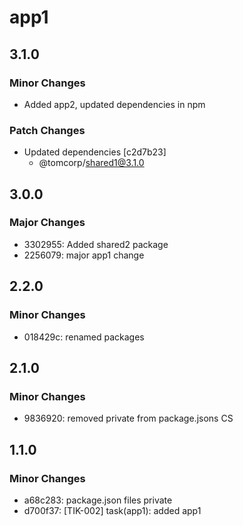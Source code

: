 # app1

## 3.1.0

### Minor Changes

- Added app2, updated dependencies in npm

### Patch Changes

- Updated dependencies [c2d7b23]
  - @tomcorp/shared1@3.1.0

## 3.0.0

### Major Changes

- 3302955: Added shared2 package
- 2256079: major app1 change

## 2.2.0

### Minor Changes

- 018429c: renamed packages

## 2.1.0

### Minor Changes

- 9836920: removed private from package.jsons CS

## 1.1.0

### Minor Changes

- a68c283: package.json files private
- d700f37: [TIK-002] task(app1): added app1
